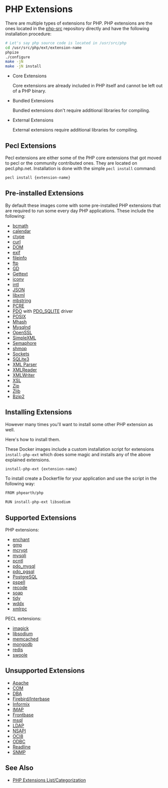 # PHP Extensions

There are multiple types of extensions for PHP. PHP extensions are the ones
located in the [php-src](https://github.com/php/php-src) repository directly and
have the following installation procedure:

```bash
# Let's say php source code is located in /usr/src/php
cd /usr/src/php/ext/extension-name
phpize
./configure
make -jN
make -jN install
```

* Core Extensions

  Core extensions are already included in PHP itself and cannot be left out of a
  PHP binary.

* Bundled Extensions

  Bundled extensions don't require additional libraries for compiling.

* External Extensions

  External extensions require additional libraries for compiling.

## Pecl Extensions

Pecl extensions are either some of the PHP core extensions that got moved to pecl
or the community contributed ones. They are located on pecl.php.net. Installation
is done with the simple `pecl install` command:

```bash
pecl install {extension-name}
```

## Pre-installed Extensions

By default these images come with some pre-installed PHP extensions that are
required to run some every day PHP applications. These include the following:

* [bcmath](http://php.net/manual/en/book.bc.php)
* [calendar](http://php.net/manual/en/book.calendar.php)
* [ctype](http://php.net/manual/en/book.ctype.php)
* [curl](http://php.net/manual/en/book.curl.php)
* [DOM](http://php.net/manual/en/book.dom.php)
* [exif](http://php.net/manual/en/book.exif.php)
* [fileinfo](http://php.net/manual/en/book.fileinfo.php)
* [ftp](http://php.net/manual/en/book.ftp.php)
* [GD](http://php.net/manual/en/book.image.php)
* [Gettext](http://php.net/manual/en/book.gettext.php)
* [iconv](http://php.net/manual/en/book.iconv.php)
* [intl](http://php.net/manual/en/book.intl.php)
* [JSON](http://php.net/manual/en/book.json.php)
* [libxml](http://php.net/manual/en/book.libxml.php)
* [mbstring](http://php.net/manual/en/book.mbstring.php)
* [PCRE](http://php.net/manual/en/book.pcre.php)
* [PDO](http://php.net/manual/en/book.pdo.php) with [PDO_SQLITE](http://php.net/manual/en/ref.pdo-sqlite.php) driver
* [POSIX](http://php.net/manual/en/book.posix.php)
* [Mhash](http://php.net/manual/en/book.mhash.php)
* [Mysqlnd](http://php.net/manual/en/book.mysqlnd.php)
* [OpenSSL](http://php.net/manual/en/book.openssl.php)
* [SimpleXML](http://php.net/manual/en/book.simplexml.php)
* [Semaphore](http://php.net/manual/en/book.sem.php)
* [shmop](http://php.net/manual/en/book.shmop.php)
* [Sockets](http://php.net/manual/en/book.sockets.php)
* [SQLite3](http://php.net/manual/en/book.sqlite3.php)
* [XML Parser](http://php.net/manual/en/book.xml.php)
* [XMLReader](http://php.net/manual/en/book.xmlreader.php)
* [XMLWriter](http://php.net/manual/en/book.xmlwriter.php)
* [XSL](http://php.net/manual/en/book.xsl.php)
* [Zip](http://php.net/manual/en/book.zip.php)
* [Zlib](http://php.net/manual/en/book.zlib.php)
* [Bzip2](http://php.net/manual/en/book.bzip2.php)

## Installing Extensions

However many times you'll want to install some other PHP extension as well.

Here's how to install them.

These Docker images include a custom installation script for extensions
`install-php-ext` which does some magic and installs any of the above explained
extensions.

```bash
install-php-ext {extension-name}
```

To install create a Dockerfile for your application and use the script in the following way:

```bash
FROM phpearth/php

RUN install-php-ext libsodium
```

## Supported Extensions

PHP extensions:

* [enchant](http://php.net/manual/en/book.enchant.php)
* [gmp](http://php.net/manual/en/book.gmp.php)
* [mcrypt](http://php.net/manual/en/book.mcrypt.php)
* [mysqli](http://php.net/manual/en/book.mysqli.php)
* [pcntl](http://php.net/manual/en/book.pcntl.php)
* [pdo_mysql](http://php.net/manual/en/ref.pdo-mysql.php)
* [pdo_pgsql](http://php.net/manual/en/ref.pdo-pgsql.php)
* [PostgreSQL](http://php.net/manual/en/book.pgsql.php)
* [pspell](http://php.net/manual/en/book.pspell.php)
* [recode](http://php.net/manual/en/book.recode.php)
* [soap](http://php.net/manual/en/extensions.php)
* [tidy](http://php.net/manual/en/book.tidy.php)
* [wddx](http://php.net/manual/en/book.wddx.php)
* [xmlrpc](http://php.net/manual/en/book.xmlrpc.php)

PECL extensions:

* [imagick](https://pecl.php.net/package/imagick)
* [libsodium](https://pecl.php.net/package/libsodium)
* [memcached](https://pecl.php.net/package/memcached)
* [mongodb](https://pecl.php.net/package/mongodb)
* [redis](https://pecl.php.net/package/redis)
* [swoole](https://pecl.php.net/package/swoole)

## Unsupported Extensions

* [Apache](http://php.net/manual/en/book.apache.php)
* [COM](http://php.net/manual/en/book.com.php)
* [DBA](http://php.net/manual/en/book.dba.php)
* [Firebird/Interbase](http://php.net/manual/en/book.ibase.php)
* [Informix](http://php.net/manual/en/book.ifx.php)
* [IMAP](http://php.net/manual/en/book.imap.php)
* [Frontbase](http://php.net/manual/en/book.fbsql.php)
* [msql](http://php.net/manual/en/book.msql.php)
* [LDAP](http://php.net/manual/en/book.ldap.php)
* [NSAPI](http://php.net/manual/en/book.nsapi.php)
* [OCI8](http://php.net/manual/en/book.oci8.php)
* [ODBC](http://php.net/manual/en/book.uodbc.php)
* [Readline](http://php.net/manual/en/book.readline.php)
* [SNMP](http://php.net/manual/en/book.snmp.php)

## See Also

* [PHP Extensions List/Categorization](http://php.net/manual/en/extensions.php)
